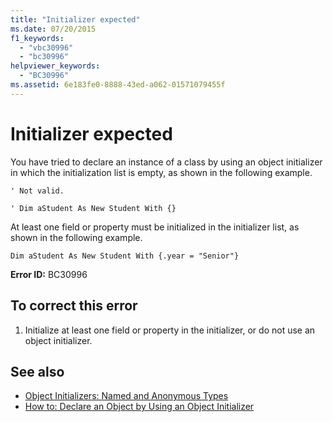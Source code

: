 ```yaml
---
title: "Initializer expected"
ms.date: 07/20/2015
f1_keywords: 
  - "vbc30996"
  - "bc30996"
helpviewer_keywords: 
  - "BC30996"
ms.assetid: 6e183fe0-8888-43ed-a062-01571079455f
---
```

# Initializer expected
You have tried to declare an instance of a class by using an object initializer in which the initialization list is empty, as shown in the following example.  
  
 `' Not valid.`  
  
 `' Dim aStudent As New Student With {}`  
  
 At least one field or property must be initialized in the initializer list, as shown in the following example.  
  
 `Dim aStudent As New Student With {.year = "Senior"}`  
  
 **Error ID:** BC30996  
  
## To correct this error  
  
1. Initialize at least one field or property in the initializer, or do not use an object initializer.  
  
## See also

- [Object Initializers: Named and Anonymous Types](../../../visual-basic/programming-guide/language-features/objects-and-classes/object-initializers-named-and-anonymous-types.md)
- [How to: Declare an Object by Using an Object Initializer](../../../visual-basic/programming-guide/language-features/objects-and-classes/how-to-declare-an-object-by-using-an-object-initializer.md)
